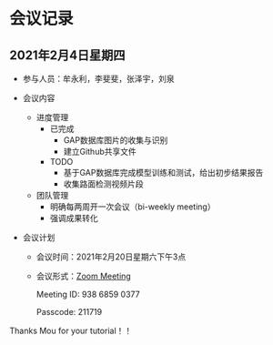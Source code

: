 # 会议记录

## 2021年2月4日星期四

- 参与人员：牟永利，李斐斐，张泽宇，刘泉

- 会议内容
  - 进度管理
    - 已完成
      - GAP数据库图片的收集与识别
      - 建立Github共享文件
    - TODO
      - 基于GAP数据库完成模型训练和测试，给出初步结果报告
      - 收集路面检测视频片段
  - 团队管理
    - 明确每两周开一次会议（bi-weekly meeting）
    - 强调成果转化

- 会议计划

  - 会议时间：2021年2月20日星期六下午3点

  - 会议形式：[Zoom Meeting](https://rwth.zoom.us/j/93868590377?pwd=SFdITWpIbWUrWWQwcjlkWFFXcTN2QT09)

    Meeting ID: 938 6859 0377

    Passcode: 211719

Thanks Mou for your tutorial！！

